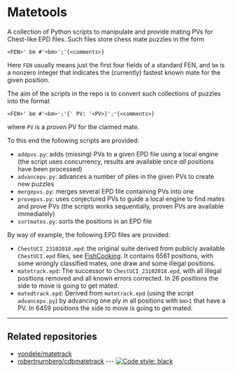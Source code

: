# Matetools

A collection of Python scripts to manipulate and provide mating PVs for
Chest-like EPD files. Such files store chess mate puzzles in the form
```
<FEN>' bm #'<bm>';'{<comments>}
```
Here `FEN` usually means just the first four fields of a standard FEN, and `bm`
is a nonzero integer that indicates the (currently) fastest known mate for the
given position.

The aim of the scripts in the repo is to convert such collections of puzzles
into the format
```
<FEN>' bm #'<bm>';'{' PV: '<PV>}';'{<comments>}
```
where `PV` is a *proven* PV for the claimed mate.

To this end the following scripts are provided:

* `addpvs.py`: adds (missing) PVs to a given EPD file using a local engine (the
  script uses concurrency, results are available once _all_ positions have been
processed)
* `advancepv.py`: advances a number of plies in the given PVs to create new puzzles
* `mergepvs.py`: merges several EPD file containing PVs into one
* `provepvs.py`: uses conjectured PVs to guide a local engine to find mates and
  prove PVs (the scripts works sequentially, proven PVs are available
immediately)
* `sortmates.py`: sorts the positions in an EPD file

By way of example, the following EPD files are provided:

* `ChestUCI_23102018.epd`: the original suite derived from publicly available
`ChestUCI.epd` files, see
[FishCooking](https://groups.google.com/g/fishcooking/c/lh1jTS4U9LU/m/zrvoYQZUCQAJ). It contains 6561 positions, with some wrongly classified
mates, one draw and some illegal positions.
* `matetrack.epd`: The successor to `ChestUCI_23102018.epd`, with all illegal positions removed and all known errors corrected. In 26 positions the side to move is going to get mated.
* `matedtrack.epd`: Derived from `matetrack.epd` (using the script `advancepv.py`) by advancing one ply in all positions with `bm>1` that have a PV. In 6459 positions the side to move is going to get mated.

---
## Related repositories

* [vondele/matetrack](https://github.com/vondele/matetrack)
* [robertnurnberg/cdbmatetrack](https://github.com/robertnurnberg/cdbmatetrack) ---
[![Code style: black](https://img.shields.io/badge/code%20style-black-000000.svg)](https://github.com/psf/black)
